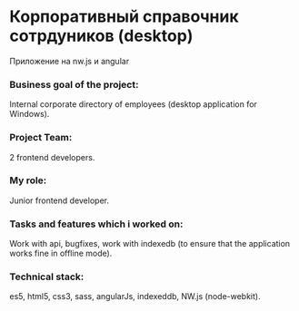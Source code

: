# Корпоративный справочник сотрдуников (desktop)

Приложение на nw.js и angular

### Business goal of the project:

Internal corporate directory of employees (desktop application for Windows).

### Project Team:

2 frontend developers.

### My role:

Junior frontend developer.

### Tasks and features which i worked on:

Work with api, bugfixes, work with indexedb (to ensure that the application works fine in offline mode).

### Technical stack:

es5, html5, css3, sass, angularJs, indexeddb, NW.js (node-webkit).

